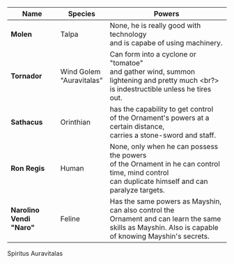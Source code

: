 |Name|Species|Powers|
|---|---|---|
|**Molen**| Talpa | None, he is really good with technology <br/> and is capabe of using machinery. |
|**Tornador**| Wind Golem <br/> "Auravitalas" | Can form into a cyclone or "tomatoe" <br/> and gather wind, summon lightening and pretty much <br?> is indestructible unless he tires out.
|**Sathacus**| Orinthian <br/> | has the capability to get control <br/> of the Ornament's powers at a certain distance, <br/> carries a stone-sword and staff.
|**Ron Regis**| Human | None, only when he can possess the powers <br/> of the Ornament in he can control time, mind control <br/> can duplicate himself and can paralyze targets. 
|**Narolino Vendi "Naro"**| Feline | Has the same powers as Mayshin, can also control the <br/> Ornament and can learn the same skills as Mayshin. Also is capable of knowing Mayshin's secrets.

Spiritus 
Auravitalas 
